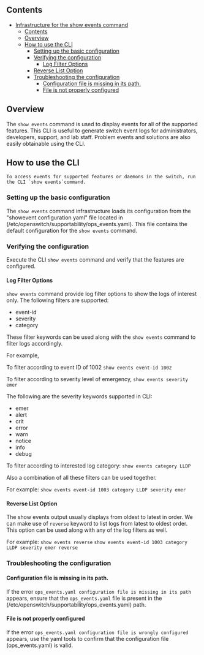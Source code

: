 ## Contents

- [Infrastructure for the show events command](#infrastructure-for-the-show-events-command)
	- [Contents](#contents)
	- [Overview](#overview)
	- [How to use the CLI](#how-to-use-the-cli)
		- [Setting up the basic configuration](#setting-up-the-basic-configuration)
		- [Verifying the configuration](#verifying-the-configuration)
			- [Log Filter Options](#log-filter-options)
		- [Reverse List Option](#reverse-list-option)
		- [Troubleshooting the configuration](#troubleshooting-the-configuration)
			- [Configuration file is missing in its path.](#configuration-file-is-missing-in-its-path)
			- [File is not properly configured](#file-is-not-properly-configured)

## Overview

The `show events` command is used to display events for all of the supported features. This CLI is useful to generate switch event logs for administrators, developers, support, and lab staff. Problem events and solutions are also easily obtainable using the CLI.

## How to use the CLI

	To access events for supported features or daemons in the switch, run the CLI `show events`command.

### Setting up the basic configuration

The `show events` command infrastructure loads its configuration from the "showevent configuration yaml" file located in (/etc/openswitch/supportability/ops_events.yaml). This file contains the default configuration for the `show events` command.

### Verifying the configuration

 Execute the CLI `show events` command and verify that the features are configured.

#### Log Filter Options

`show events` command provide log filter options to show the logs of interest only. The following filters are supported:

 * event-id
 * severity
 * category

These filter keywords can be used along with the `show events` command to filter logs accordingly.

For example,

To filter according to event ID of 1002
`show events event-id 1002`

To filter according to severity level of emergency,
`show events severity emer`

The following are the severity keywords supported in CLI:
 * emer
 * alert
 * crit
 * error
 * warn
 * notice
 * info
 * debug

To filter according to interested log category:
`show events category LLDP`

Also a combination of all these filters can be used together.

For example:
`show events event-id 1003 category LLDP severity emer`

#### Reverse List Option

The show events output usually displays from oldest to latest in order.
We can make use of `reverse` keyword to list logs from latest to oldest order.
This option can be used along with any of the log filters as well.

For example:
`show events reverse`
`show events event-id 1003 category LLDP severity emer reverse`

### Troubleshooting the configuration

#### Configuration file is missing in its path.

If the error `ops_events.yaml configuration file is missing in its path` appears, ensure that the `ops_events.yaml` file is present in the (/etc/openswitch/supportability/ops_events.yaml) path.

#### File is not properly configured

If the error `ops_events.yaml configuration file is wrongly configured` appears, use the yaml tools to confirm that the configuration file (ops_events.yaml) is valid.

